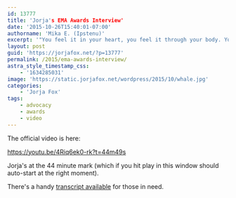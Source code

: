 ```yaml
---
id: 13777
title: 'Jorja's EMA Awards Interview'
date: '2015-10-26T15:40:01-07:00'
authorname: 'Mika E. (Ipstenu)'
excerpt: '"You feel it in your heart, you feel it through your body. You just want to get up and do something."'
layout: post
guid: 'https://jorjafox.net/?p=13777'
permalink: /2015/ema-awards-interview/
astra_style_timestamp_css:
    - '1634285031'
image: 'https://static.jorjafox.net/wordpress/2015/10/whale.jpg'
categories:
    - 'Jorja Fox'
tags:
    - advocacy
    - awards
    - video
---
```


The official video is here:

https://youtu.be/4Riq6ek0-rk?t=44m49s

Jorja's at the 44 minute mark (which if you hit play in this window should auto-start at the right moment).

There's a handy <a href="https://jorjafox.net/library/transcript/2015/ema-awards/">transcript available</a> for those in need.

